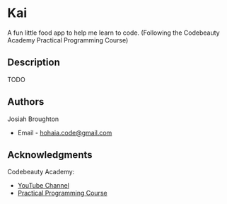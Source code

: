 # Kai

A fun little food app to help me learn to code. (Following the Codebeauty Academy Practical Programming Course)

## Description

TODO

## Authors

Josiah Broughton  
* Email - hohaia.code@gmail.com

## Acknowledgments

Codebeauty Academy:
* [YouTube Channel](https://www.youtube.com/@CodeBeauty/)
* [Practical Programming Course](https://www.codebeautyacademy.com/)